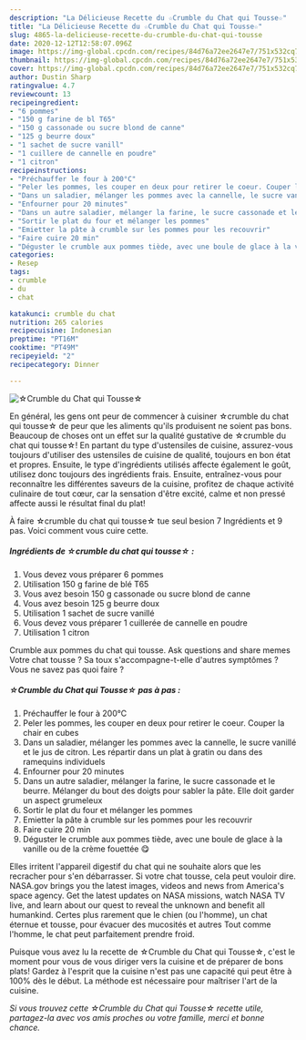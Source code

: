 ```yaml
---
description: "La Délicieuse Recette du ☆Crumble du Chat qui Tousse☆"
title: "La Délicieuse Recette du ☆Crumble du Chat qui Tousse☆"
slug: 4865-la-delicieuse-recette-du-crumble-du-chat-qui-tousse
date: 2020-12-12T12:58:07.096Z
image: https://img-global.cpcdn.com/recipes/84d76a72ee2647e7/751x532cq70/☆crumble-du-chat-qui-tousse☆-photo-principale-de-la-recette.jpg
thumbnail: https://img-global.cpcdn.com/recipes/84d76a72ee2647e7/751x532cq70/☆crumble-du-chat-qui-tousse☆-photo-principale-de-la-recette.jpg
cover: https://img-global.cpcdn.com/recipes/84d76a72ee2647e7/751x532cq70/☆crumble-du-chat-qui-tousse☆-photo-principale-de-la-recette.jpg
author: Dustin Sharp
ratingvalue: 4.7
reviewcount: 13
recipeingredient:
- "6 pommes"
- "150 g farine de bl T65"
- "150 g cassonade ou sucre blond de canne"
- "125 g beurre doux"
- "1 sachet de sucre vanill"
- "1 cuillere de cannelle en poudre"
- "1 citron"
recipeinstructions:
- "Préchauffer le four à 200°C"
- "Peler les pommes, les couper en deux pour retirer le coeur. Couper la chair en cubes"
- "Dans un saladier, mélanger les pommes avec la cannelle, le sucre vanillé et le jus de citron. Les répartir dans un plat à gratin ou dans des ramequins individuels"
- "Enfourner pour 20 minutes"
- "Dans un autre saladier, mélanger la farine, le sucre cassonade et le beurre. Mélanger du bout des doigts pour sabler la pâte. Elle doit garder un aspect grumeleux"
- "Sortir le plat du four et mélanger les pommes"
- "Emietter la pâte à crumble sur les pommes pour les recouvrir"
- "Faire cuire 20 min"
- "Déguster le crumble aux pommes tiède, avec une boule de glace à la vanille ou de la crème fouettée 😋"
categories:
- Resep
tags:
- crumble
- du
- chat

katakunci: crumble du chat 
nutrition: 265 calories
recipecuisine: Indonesian
preptime: "PT16M"
cooktime: "PT49M"
recipeyield: "2"
recipecategory: Dinner

---
```



![☆Crumble du Chat qui Tousse☆](https://img-global.cpcdn.com/recipes/84d76a72ee2647e7/751x532cq70/☆crumble-du-chat-qui-tousse☆-photo-principale-de-la-recette.jpg)

En général, les gens ont peur de commencer à cuisiner ☆crumble du chat qui tousse☆ de peur que les aliments qu'ils produisent ne soient pas bons. Beaucoup de choses ont un effet sur la qualité gustative de ☆crumble du chat qui tousse☆! En partant du type d'ustensiles de cuisine, assurez-vous toujours d'utiliser des ustensiles de cuisine de qualité, toujours en bon état et propres. Ensuite, le type d'ingrédients utilisés affecte également le goût, utilisez donc toujours des ingrédients frais. Ensuite, entraînez-vous pour reconnaître les différentes saveurs de la cuisine, profitez de chaque activité culinaire de tout cœur, car la sensation d'être excité, calme et non pressé affecte aussi le résultat final du plat!

<!--inarticleads1-->

À faire ☆crumble du chat qui tousse☆ tue seul besion 7 Ingrédients et 9 pas. Voici comment vous cuire cette.

##### Ingrédients de ☆crumble du chat qui tousse☆ :

1. Vous devez vous préparer 6 pommes
1. Utilisation 150 g farine de blé T65
1. Vous avez besoin 150 g cassonade ou sucre blond de canne
1. Vous avez besoin 125 g beurre doux
1. Utilisation 1 sachet de sucre vanillé
1. Vous devez vous préparer 1 cuillerée de cannelle en poudre
1. Utilisation 1 citron


Crumble aux pommes du chat qui tousse. Ask questions and share memes Votre chat tousse ? Sa toux s&#39;accompagne-t-elle d&#39;autres symptômes ? Vous ne savez pas quoi faire ? 

<!--inarticleads2-->

##### ☆Crumble du Chat qui Tousse☆ pas à pas :

1. Préchauffer le four à 200°C
1. Peler les pommes, les couper en deux pour retirer le coeur. Couper la chair en cubes
1. Dans un saladier, mélanger les pommes avec la cannelle, le sucre vanillé et le jus de citron. Les répartir dans un plat à gratin ou dans des ramequins individuels
1. Enfourner pour 20 minutes
1. Dans un autre saladier, mélanger la farine, le sucre cassonade et le beurre. Mélanger du bout des doigts pour sabler la pâte. Elle doit garder un aspect grumeleux
1. Sortir le plat du four et mélanger les pommes
1. Emietter la pâte à crumble sur les pommes pour les recouvrir
1. Faire cuire 20 min
1. Déguster le crumble aux pommes tiède, avec une boule de glace à la vanille ou de la crème fouettée 😋


Elles irritent l&#39;appareil digestif du chat qui ne souhaite alors que les recracher pour s&#39;en débarrasser. Si votre chat tousse, cela peut vouloir dire. NASA.gov brings you the latest images, videos and news from America&#39;s space agency. Get the latest updates on NASA missions, watch NASA TV live, and learn about our quest to reveal the unknown and benefit all humankind. Certes plus rarement que le chien (ou l&#39;homme), un chat éternue et tousse, pour évacuer des mucosités et autres Tout comme l&#39;homme, le chat peut parfaitement prendre froid. 

<!--inarticleads1-->

<p>
Puisque vous avez lu la recette de ☆Crumble du Chat qui Tousse☆, c'est le moment pour vous de vous diriger vers la cuisine et de préparer de bons plats! Gardez à l'esprit que la cuisine n'est pas une capacité qui peut être à 100% dès le début. La méthode est nécessaire pour maîtriser l'art de la cuisine.
</p>

<p>
<i>Si vous trouvez cette ☆Crumble du Chat qui Tousse☆ recette utile, partagez-la avec vos amis proches ou votre famille, merci et bonne chance.</i>
</p>
